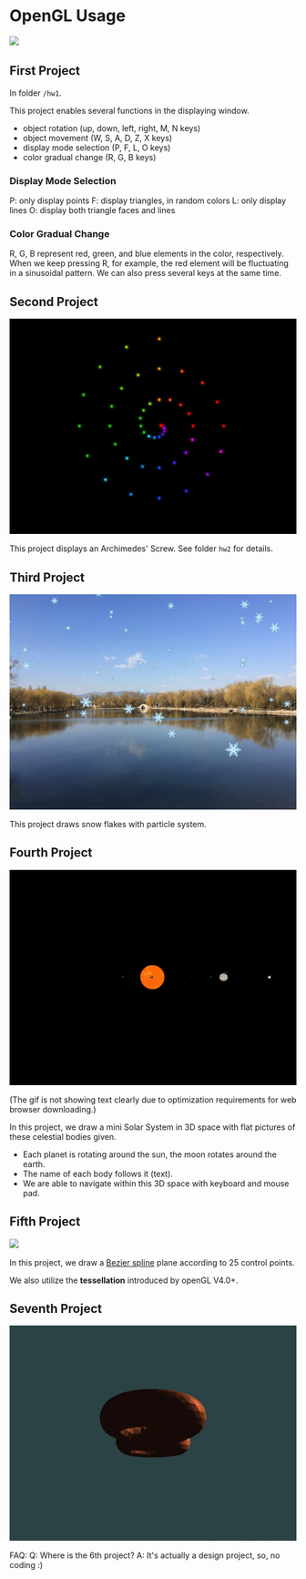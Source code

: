 # OpenGL Usage

![](hw1/effects.gif)

## First Project
In folder `/hw1`.

This project enables several functions in the displaying window.

* object rotation (up, down, left, right, M, N keys)
* object movement (W, S, A, D, Z, X keys)
* display mode selection (P, F, L, O keys)
* color gradual change (R, G, B keys)

### Display Mode Selection
P: only display points
F: display triangles, in random colors
L: only display lines
O: display both triangle faces and lines

### Color Gradual Change
R, G, B represent red, green, and blue elements in the color, respectively. When we keep pressing R, for example, the red element will be fluctuating in a sinusoidal pattern. We can also press several keys at the same time.

## Second Project

![](hw2/effect.gif)

This project displays an Archimedes' Screw. See folder `hw2` for details.

## Third Project

![](hw3/effect.gif)

This project draws snow flakes with particle system.

## Fourth Project
![](hw4/effect2.gif)

(The gif is not showing text clearly due to optimization requirements for web browser downloading.)

In this project, we draw a mini Solar System in 3D space with flat pictures of these celestial bodies given.

* Each planet is rotating around the sun, the moon rotates around the earth.
* The name of each body follows it (text).
* We are able to navigate within this 3D space with keyboard and mouse pad.

## Fifth Project
![](hw5/effect.gif)

In this project, we draw a [Bezier spline](https://en.wikipedia.org/wiki/B%C3%A9zier_curve) plane according to 25 control points.

We also utilize the **tessellation** introduced by openGL V4.0+.

## Seventh Project
![](hw7/effect.gif)

FAQ:
Q: Where is the 6th project?
A: It's actually a design project, so, no coding :)